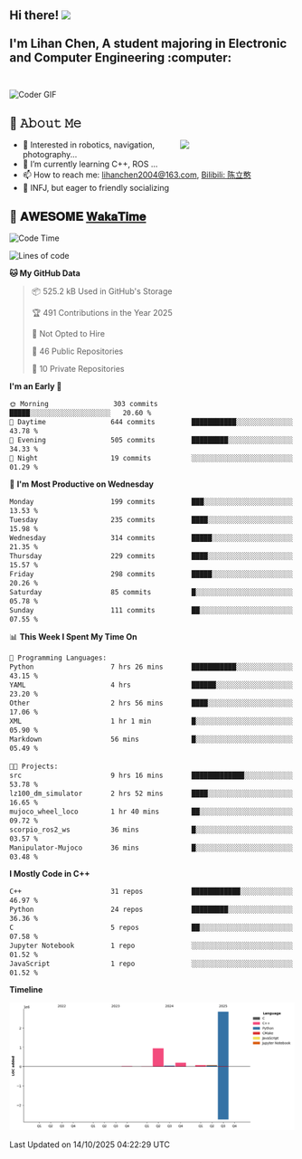 <h2 align="left">
 <abc>
  <br>Hi there! <img src="https://user-images.githubusercontent.com/42378118/110234147-e3259600-7f4e-11eb-95be-0c4047144dea.gif" width="30"><br>
  <br> I'm Lihan Chen, A student majoring in Electronic and Computer Engineering :computer:<br>
  <br>
 </abc>
</h2>

<img align="center" src="https://media.giphy.com/media/SWoSkN6DxTszqIKEqv/giphy.gif" alt="Coder GIF" width="500">

## :book: 𝙰𝚋𝚘𝚞𝚝 𝙼𝚎

<img align="right" width="40%" src="https://github-readme-stats.vercel.app/api?username=LihanChen2004&show_icons=true&icon_color=CE1D2D&text_color=718096&bg_color=ffffff&hide_title=true" />

- 🌟 Interested in robotics, navigation, photography...
- 🌱 I’m currently learning C++, ROS ... 
- 📫 How to reach me: lihanchen2004@163.com, [Bilibili: 陈立憨](https://space.bilibili.com/170786212)
- 👯 INFJ, but eager to friendly socializing

## 📜 𝐀𝐖𝐄𝐒𝐎𝐌𝐄 [𝐖𝐚𝐤𝐚𝐓𝐢𝐦𝐞](https://github.com/anmol098/waka-readme-stats)

<!--START_SECTION:waka-->
![Code Time](http://img.shields.io/badge/Code%20Time-1%2C515%20hrs%2020%20mins-blue)

![Lines of code](https://img.shields.io/badge/From%20Hello%20World%20I%27ve%20Written-4.2%20million%20lines%20of%20code-blue)

**🐱 My GitHub Data** 

> 📦 525.2 kB Used in GitHub's Storage 
 > 
> 🏆 491 Contributions in the Year 2025
 > 
> 🚫 Not Opted to Hire
 > 
> 📜 46 Public Repositories 
 > 
> 🔑 10 Private Repositories 
 > 
**I'm an Early 🐤** 

```text
🌞 Morning                303 commits         █████░░░░░░░░░░░░░░░░░░░░   20.60 % 
🌆 Daytime                644 commits         ███████████░░░░░░░░░░░░░░   43.78 % 
🌃 Evening                505 commits         █████████░░░░░░░░░░░░░░░░   34.33 % 
🌙 Night                  19 commits          ░░░░░░░░░░░░░░░░░░░░░░░░░   01.29 % 
```
📅 **I'm Most Productive on Wednesday** 

```text
Monday                   199 commits         ███░░░░░░░░░░░░░░░░░░░░░░   13.53 % 
Tuesday                  235 commits         ████░░░░░░░░░░░░░░░░░░░░░   15.98 % 
Wednesday                314 commits         █████░░░░░░░░░░░░░░░░░░░░   21.35 % 
Thursday                 229 commits         ████░░░░░░░░░░░░░░░░░░░░░   15.57 % 
Friday                   298 commits         █████░░░░░░░░░░░░░░░░░░░░   20.26 % 
Saturday                 85 commits          █░░░░░░░░░░░░░░░░░░░░░░░░   05.78 % 
Sunday                   111 commits         ██░░░░░░░░░░░░░░░░░░░░░░░   07.55 % 
```


📊 **This Week I Spent My Time On** 

```text
💬 Programming Languages: 
Python                   7 hrs 26 mins       ███████████░░░░░░░░░░░░░░   43.15 % 
YAML                     4 hrs               ██████░░░░░░░░░░░░░░░░░░░   23.20 % 
Other                    2 hrs 56 mins       ████░░░░░░░░░░░░░░░░░░░░░   17.06 % 
XML                      1 hr 1 min          █░░░░░░░░░░░░░░░░░░░░░░░░   05.90 % 
Markdown                 56 mins             █░░░░░░░░░░░░░░░░░░░░░░░░   05.49 % 

🐱‍💻 Projects: 
src                      9 hrs 16 mins       █████████████░░░░░░░░░░░░   53.78 % 
lz100_dm_simulator       2 hrs 52 mins       ████░░░░░░░░░░░░░░░░░░░░░   16.65 % 
mujoco_wheel_loco        1 hr 40 mins        ██░░░░░░░░░░░░░░░░░░░░░░░   09.72 % 
scorpio_ros2_ws          36 mins             █░░░░░░░░░░░░░░░░░░░░░░░░   03.57 % 
Manipulator-Mujoco       36 mins             █░░░░░░░░░░░░░░░░░░░░░░░░   03.48 % 
```

**I Mostly Code in C++** 

```text
C++                      31 repos            ████████████░░░░░░░░░░░░░   46.97 % 
Python                   24 repos            █████████░░░░░░░░░░░░░░░░   36.36 % 
C                        5 repos             ██░░░░░░░░░░░░░░░░░░░░░░░   07.58 % 
Jupyter Notebook         1 repo              ░░░░░░░░░░░░░░░░░░░░░░░░░   01.52 % 
JavaScript               1 repo              ░░░░░░░░░░░░░░░░░░░░░░░░░   01.52 % 
```



**Timeline**

![Lines of Code chart](https://raw.githubusercontent.com/LihanChen2004/LihanChen2004/main/assets/bar_graph.png)


 Last Updated on 14/10/2025 04:22:29 UTC
<!--END_SECTION:waka-->

<!--
**LihanChen2004/LihanChen2004** is a ✨ _special_ ✨ repository because its `README.md` (this file) appears on your GitHub profile.

Here are some ideas to get you started:

- 🔭 I’m currently working on ...
- 🌱 I’m currently learning ...
- 👯 I’m looking to collaborate on ...
- 🤔 I’m looking for help with ...
- 💬 Ask me about ...
- 📫 How to reach me: ...
- 😄 Pronouns: ...
- ⚡ Fun fact: ...
-->
